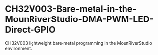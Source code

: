 # CH32V003-Bare-metal-in-the-MounRiverStudio-DMA-PWM-LED-Direct-GPIO
CH32V003 lightweight bare-metal programming in the MounRiverStudio environment.
